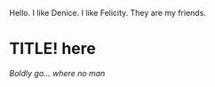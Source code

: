 Hello. I like Denice. I like Felicity. They are my friends. 

# TITLE! here

*Boldly go... where no man*

